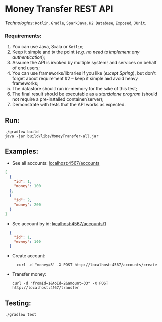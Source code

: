 # Money Transfer REST API

*Technologies*: `Kotlin`, `Gradle`, `SparkJava`, `H2 Database`, `Exposed`, `JUnit`.  

### Requirements:

1. You can use Java, Scala or `Kotlin`;
2. Keep it simple and to the point (_e.g. no need to implement any authentication_);
3. Assume the API is invoked by multiple systems and services on behalf of end users;
4. You can use frameworks/libraries if you like (_except Spring_), but don't forget about
requirement #2 – keep it simple and avoid heavy frameworks;
5. The datastore should run in-memory for the sake of this test;
6. The final result should be executable as a _standalone program_ (should not require
a pre-installed container/server);
7. Demonstrate with tests that the API works as expected.

## Run:

    ./gradlew build
    java -jar build/libs/MoneyTransfer-all.jar


## Examples:
* See all accounts: [localhost:4567/accounts](http://localhost:4567/accounts)
```json
[
  {
    "id": 1,
    "money": 100
  },
  {
    "id": 2,
    "money": 200
  }
]
```

* See account by id: [localhost:4567/accounts/1](http://localhost:4567/accounts/1)
```json
  {
    "id": 1,
    "money": 100
  }
```    
   
* Create account:
    
        curl -d "money=3" -X POST http://localhost:4567/accounts/create
        
* Transfer money:      

      curl -d "fromId=1&toId=2&amount=33" -X POST http://localhost:4567/transfer
      
      
## Testing:

    ./gradlew test


